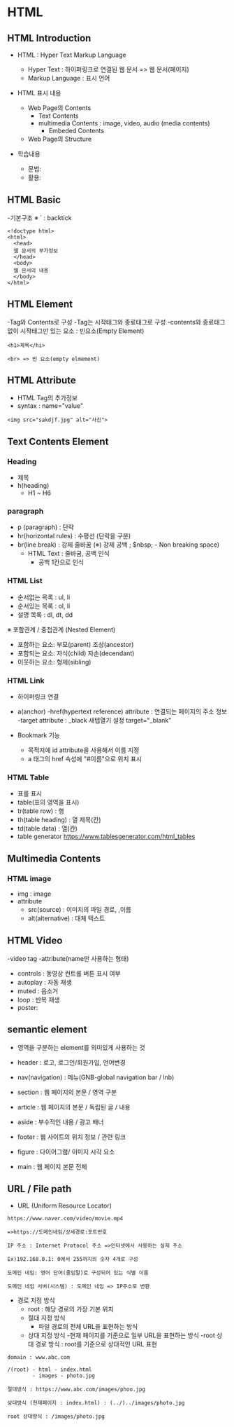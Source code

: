 # HTML

## HTML Introduction

- HTML : Hyper Text Markup Language

  - Hyper Text : 하이퍼링크로 연결된 웹 문서 => 웹 문서(페이지)
  - Markup Language : 표시 언어

- HTML 표시 내용

  - Web Page의 Contents
    - Text Contents
    - multimedia Contents : image, video, audio (media contents)
      - Embeded Contents
  - Web Page의 Structure

- 학습내용
  - 문법:
  - 활용:

## HTML Basic

-기본구조
※ ` : backtick

```
<!doctype html>
<html>
  <head>
  웹 문서의 부가정보
  </head>
  <body>
  웹 문서의 내용
  </body>
</html>
```

## HTML Element

-Tag와 Contents로 구성
-Tag는 시작태그와 종료태그로 구성
-contents와 종료태그 없이 시작태그만 있는 요소 : 빈요소(Empty Element)

```
<h1>제목</hi>

<br> => 빈 요소(empty elmement)
```

## HTML Attribute

- HTML Tag의 추가정보
- syntax : name="value"

```
<img src="sakdjf.jpg" alt="사진">
```

## Text Contents Element

### Heading

- 제목
- h(heading)
  - H1 ~ H6

### paragraph

- p (paragraph) : 단락
- hr(horizontal rules) : 수평선 (단락을 구분)
- br(line break) : 강제 줄바꿈
  (※) 강제 공백 ; \$nbsp; - Non breaking space)
  - HTML Text : 줄바굼, 공백 인식
    - 공백 1칸으로 인식

### HTML List

- 순서없는 목록 : ul, li
- 순서있는 목록 : ol, li
- 설명 목록 : dl, dt, dd

※ 포함관계 / 중첩관계 (Nested Element)

- 포함하는 요소: 부모(parent) 조상(ancestor)
- 포함되는 요소: 자식(child) 자손(decendant)
- 이웃하는 요소: 형제(sibling)

### HTML Link

- 하이퍼링크 연결

- a(anchor)
  -href(hypertext reference) attribute : 연결되는 페이지의 주소 정보
  -target attribute : \_black 새탭열기 설정
  target="\_blank"

- Bookmark 기능
  - 목적지에 id attribute을 사용해서 이름 지정
  - a 태그의 href 속성에 "#이름"으로 위치 표시

### HTML Table

- 표를 표시
- table(표의 영역을 표시)
- tr(table row) : 행
- th(table heading) : 열 제목(칸)
- td(table data) : 열(칸)
- table generator
  https://www.tablesgenerator.com/html_tables

## Multimedia Contents

### HTML image

- img : image
- attribute
  - src(source) : 이미지의 파일 경로, ,이름
  - alt(alternative) : 대체 텍스트

## HTML Video

-video tag
-attribute(name만 사용하는 형태)

- controls : 동영상 컨트롤 버튼 표시 여부
- autoplay : 자동 재생
- muted : 음소거
- loop : 반복 재생
- poster:

## semantic element

- 영역을 구분하는 element를 의미있게 사용하는 것

- header : 로고, 로그인/회원가입, 언어변경
- nav(navigation) : 메뉴(GNB-global navigation bar / lnb)
- section : 웹 페이지의 본문 / 영역 구분
- article : 웹 페이지의 본문 / 독립된 글 / 내용
- aside : 부수적인 내용 / 광고 배너
- footer : 웹 사이트의 위치 정보 / 관련 링크
- figure : 다이어그램/ 이미지 시각 요소
- main : 웹 페이지 본문 전체

## URL / File path

- URL (Uniform Resource Locator)

```
https://www.naver.com/video/movie.mp4

=>https://도메인네임/상세경로:포트번호

IP 주소 : Internet Protocol 주소 =>인터넷에서 사용하는 실제 주소

Ex)192.168.0.1: 0에서 255까지의 숫자 4개로 구성

도메인 네임: 영어 단어(줄임말)로 구성되어 있는 식별 이름

도메인 네임 서버(시스템) : 도메인 네임 => IP주소로 변환

```

- 경로 지정 방식
  - root : 해당 경로의 가장 기본 위치
  - 절대 지정 방식
    - 파일 경로의 전체 URL을 표현하는 방식
  - 상대 지정 방식 -현재 페이지를 기준으로 일부 URL을 표현하는 방식
    -root 상대 경로 방식 : root를 기준으로 상대적인 URL 표현

```
domain : www.abc.com

/(root) - html - index.html
        - images - photo.jpg

절대방식 : https://www.abc.com/images/phoo.jpg

상대방식 (현재페이지 : index.html) : (../)../images/photo.jpg

root 상대방식 : /images/photo.jpg
```
